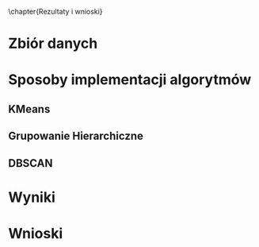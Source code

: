 \chapter{Rezultaty i wnioski}

# Zbiór danych

# Sposoby implementacji algorytmów

## KMeans

## Grupowanie Hierarchiczne

## DBSCAN

# Wyniki

# Wnioski
